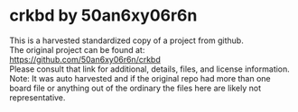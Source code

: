 
# crkbd by 50an6xy06r6n  
This is a harvested standardized copy of a project from github.  
The original project can be found at:  
https://github.com/50an6xy06r6n/crkbd  
Please consult that link for additional, details, files, and license information.  
Note: It was auto harvested and if the original repo had more than one board file or anything out of the ordinary the files here are likely not representative.  
    